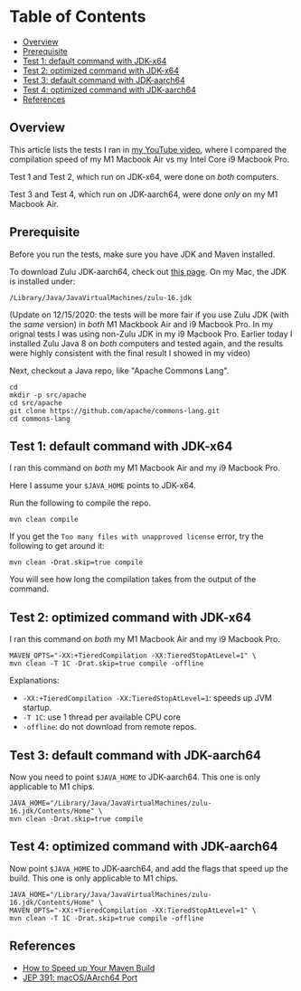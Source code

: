 # Table of Contents
- [Overview](#overview)
- [Prerequisite](#prerequisite)
- [Test 1: default command with JDK-x64](#test-1-default-command-with-jdk-x64)
- [Test 2: optimized command with JDK-x64](#test-2-optimized-command-with-jdk-x64)
- [Test 3: default command with JDK-aarch64](#test-3-default-command-with-jdk-aarch64)
- [Test 4: optimized command with JDK-aarch64](#test-4-optimized-command-with-jdk-aarch64)
- [References](#references)

## Overview
This article lists the tests I ran in [my YouTube video](https://youtu.be/o6q8zPmfVLU),  where I compared the compilation speed of my M1 Macbook Air vs my Intel Core i9 Macbook Pro.

Test 1 and Test 2, which run on JDK-x64, were done on _both_ computers.

Test 3 and Test 4, which run on JDK-aarch64, were done _only_ on my M1 Macbook Air.

## Prerequisite
Before you run the tests, make sure you have JDK and Maven installed.

To download Zulu JDK-aarch64, check out [this page](https://www.azul.com/downloads/zulu-community/?os=macos&architecture=arm-64-bit&package=jdk). On my Mac, the JDK is installed under:
```
/Library/Java/JavaVirtualMachines/zulu-16.jdk
```

(Update on 12/15/2020: the tests will be more fair if you use Zulu JDK (with the _same_ version) in _both_ M1 Mackbook Air and i9 Macbook Pro. In my orignal tests I was using non-Zulu JDK in my i9 Macbook Pro. Earlier today I installed Zulu Java 8 on _both_ computers and tested again, and the results were highly consistent with the final result I showed in my video)

Next, checkout a Java repo, like "Apache Commons Lang".
```
cd
mkdir -p src/apache
cd src/apache
git clone https://github.com/apache/commons-lang.git
cd commons-lang
```
## Test 1: default command with JDK-x64

I ran this command on _both_ my M1 Macbook Air and my i9 Macbook Pro.

Here I assume your `$JAVA_HOME` points to JDK-x64.

Run the following to compile the repo.
```
mvn clean compile
```

If you get the `Too many files with unapproved license` error, try the following to get around it:
```
mvn clean -Drat.skip=true compile
```

You will see how long the compilation takes from the output of the command.

## Test 2: optimized command with JDK-x64

I ran this command on _both_ my M1 Macbook Air and my i9 Macbook Pro.

```
MAVEN_OPTS="-XX:+TieredCompilation -XX:TieredStopAtLevel=1" \
mvn clean -T 1C -Drat.skip=true compile -offline
```

Explanations:
- `-XX:+TieredCompilation -XX:TieredStopAtLevel=1`: speeds up JVM startup.
- `-T 1C`: use 1 thread per available CPU core
- `-offline`: do not download from remote repos.

## Test 3: default command with JDK-aarch64

Now you need to point `$JAVA_HOME` to JDK-aarch64. This one is only applicable to M1 chips.

```
JAVA_HOME="/Library/Java/JavaVirtualMachines/zulu-16.jdk/Contents/Home" \
mvn clean -Drat.skip=true compile
```

## Test 4: optimized command with JDK-aarch64

Now point `$JAVA_HOME` to JDK-aarch64, and add the flags that speed up the build. This one is only applicable to M1 chips.
```
JAVA_HOME="/Library/Java/JavaVirtualMachines/zulu-16.jdk/Contents/Home" \
MAVEN_OPTS="-XX:+TieredCompilation -XX:TieredStopAtLevel=1" \
mvn clean -T 1C -Drat.skip=true compile -offline
```

## References
- [How to Speed up Your Maven Build](https://www.jrebel.com/blog/how-to-speed-up-your-maven-build)
- [JEP 391: macOS/AArch64 Port](https://bugs.openjdk.java.net/browse/JDK-8251280)
